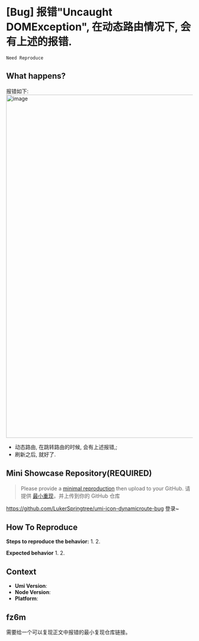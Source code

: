 # [Bug] 报错"Uncaught DOMException", 在动态路由情况下, 会有上述的报错.

`Need Reproduce`

<!--
感谢您向我们反馈问题，为了高效的解决问题，我们期望你能提供以下信息：
-->

## What happens?

报错如下:
<img width="927" alt="image" src="https://github.com/umijs/umi/assets/9697295/86deeebe-f37d-411a-9007-bfe989ecd6e3">

<!-- A clear and concise description of what the bug is. -->
<!-- 清晰的描述下遇到的问题。-->

- 动态路由, 在跳转路由的时候, 会有上述报错,;
- 刷新之后, 就好了.

## Mini Showcase Repository(REQUIRED)

> Please provide a [minimal reproduction](https://stackoverflow.com/help/minimal-reproducible-example) then upload to your GitHub. 请提供 [最小重现](https://stackoverflow.com/help/minimal-reproducible-example)，并上传到你的 GitHub 仓库

<!-- 为节约大家的时间，无复现步骤的 ISSUE 会被关闭，提供之后再 REOPEN -->
<!-- YOUR_REPOSITORY_URL on github or stackbliz -->

https://github.com/LukerSpringtree/umi-icon-dynamicroute-bug
登录~

## How To Reproduce

**Steps to reproduce the behavior:** 1. 2.

**Expected behavior** 1. 2.

<!-- 请提供复现链接/步骤，错误日志以及相关配置 -->

## Context

- **Umi Version**:
- **Node Version**:
- **Platform**:

## fz6m

需要给一个可以复现正文中报错的最小复现仓库链接。
